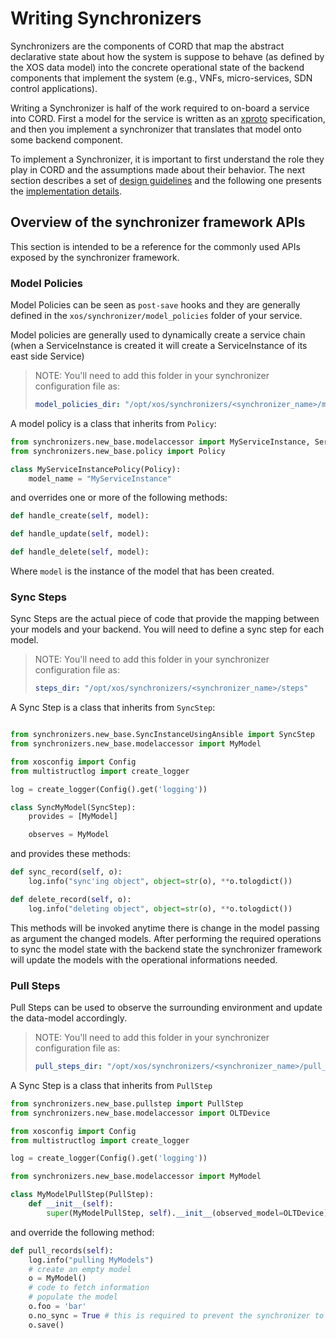 # Writing Synchronizers

Synchronizers are the components of CORD that map the abstract
declarative state about how the system is suppose to behave (as defined by the
XOS data model) into the concrete operational state of the backend components
that implement the system (e.g., VNFs, micro-services, SDN control
applications).

Writing a Synchronizer is half of the work required to on-board a service into
CORD. First a model for the service is written as an [xproto](xproto.md)
specification, and then you implement a synchronizer that translates that model
onto some backend component.

To implement a Synchronizer, it is important to first understand the role they
play in CORD and the assumptions made about their behavior. The next section
describes a set of [design guidelines](sync_arch.md) and the following one
presents the [implementation details](sync_impl.md).

## Overview of the synchronizer framework APIs

This section is intended to be a reference for the commonly used APIs exposed
by the synchronizer framework.

### Model Policies

Model Policies can be seen as `post-save` hooks and they are generally defined
in the `xos/synchronizer/model_policies` folder of your service.

Model policies are generally used to dynamically create a service chain (when a
ServiceInstance is created it will create a ServiceInstance of its east side
Service)

> NOTE: You'll need to add this folder in your synchronizer configuration file
> as:
>
> ```yaml
> model_policies_dir: "/opt/xos/synchronizers/<synchronizer_name>/model_policies"
> ```

A model policy is a class that inherits from `Policy`:

```python
from synchronizers.new_base.modelaccessor import MyServiceInstance, ServiceInstanceLink, model_accessor
from synchronizers.new_base.policy import Policy

class MyServiceInstancePolicy(Policy):
    model_name = "MyServiceInstance"
```

and overrides one or more of the following methods:

```python
def handle_create(self, model):
```

```python
def handle_update(self, model):
```

```python
def handle_delete(self, model):
```

Where `model` is the instance of the model that has been created.

### Sync Steps

Sync Steps are the actual piece of code that provide the mapping between your
models and your backend.  You will need to define a sync step for each model.

> NOTE: You'll need to add this folder in your synchronizer configuration file
> as:
>
> ```yaml
> steps_dir: "/opt/xos/synchronizers/<synchronizer_name>/steps"
> ```

A Sync Step is a class that inherits from `SyncStep`:

```python

from synchronizers.new_base.SyncInstanceUsingAnsible import SyncStep
from synchronizers.new_base.modelaccessor import MyModel

from xosconfig import Config
from multistructlog import create_logger

log = create_logger(Config().get('logging'))

class SyncMyModel(SyncStep):
    provides = [MyModel]

    observes = MyModel
```

and provides these methods:

```python
def sync_record(self, o):
    log.info("sync'ing object", object=str(o), **o.tologdict())
```

```python
def delete_record(self, o):
    log.info("deleting object", object=str(o), **o.tologdict())
```

This methods will be invoked anytime there is change in the model passing as
argument the changed models.  After performing the required operations to sync
the model state with the backend state the synchronizer framework will update
the models with the operational informations needed.

### Pull Steps

Pull Steps can be used to observe the surrounding environment and update the
data-model accordingly.

> NOTE:  You'll need to add this folder in your synchronizer configuration file
> as:
>
> ```yaml
> pull_steps_dir: "/opt/xos/synchronizers/<synchronizer_name>/pull_steps"
> ```

A Sync Step is a class that inherits from `PullStep`

```python
from synchronizers.new_base.pullstep import PullStep
from synchronizers.new_base.modelaccessor import OLTDevice

from xosconfig import Config
from multistructlog import create_logger

log = create_logger(Config().get('logging'))

from synchronizers.new_base.modelaccessor import MyModel

class MyModelPullStep(PullStep):
    def __init__(self):
        super(MyModelPullStep, self).__init__(observed_model=OLTDevice)
```

and override the following method:

```python
def pull_records(self):
    log.info("pulling MyModels")
    # create an empty model
    o = MyModel()
    # code to fetch information
    # populate the model
    o.foo = 'bar'
    o.no_sync = True # this is required to prevent the synchronizer to be invoked and start a loop
    o.save()
```
